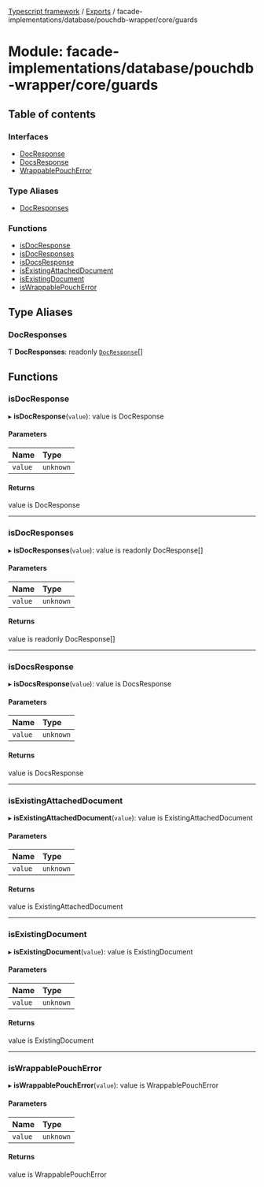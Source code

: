 [Typescript framework](../index.md) / [Exports](../modules.md) / facade-implementations/database/pouchdb-wrapper/core/guards

# Module: facade-implementations/database/pouchdb-wrapper/core/guards

## Table of contents

### Interfaces

- [DocResponse](../interfaces/facade_implementations_database_pouchdb_wrapper_core_guards.DocResponse.md)
- [DocsResponse](../interfaces/facade_implementations_database_pouchdb_wrapper_core_guards.DocsResponse.md)
- [WrappablePouchError](../interfaces/facade_implementations_database_pouchdb_wrapper_core_guards.WrappablePouchError.md)

### Type Aliases

- [DocResponses](facade_implementations_database_pouchdb_wrapper_core_guards.md#docresponses)

### Functions

- [isDocResponse](facade_implementations_database_pouchdb_wrapper_core_guards.md#isdocresponse)
- [isDocResponses](facade_implementations_database_pouchdb_wrapper_core_guards.md#isdocresponses)
- [isDocsResponse](facade_implementations_database_pouchdb_wrapper_core_guards.md#isdocsresponse)
- [isExistingAttachedDocument](facade_implementations_database_pouchdb_wrapper_core_guards.md#isexistingattacheddocument)
- [isExistingDocument](facade_implementations_database_pouchdb_wrapper_core_guards.md#isexistingdocument)
- [isWrappablePouchError](facade_implementations_database_pouchdb_wrapper_core_guards.md#iswrappablepoucherror)

## Type Aliases

### DocResponses

Ƭ **DocResponses**: readonly [`DocResponse`](../interfaces/facade_implementations_database_pouchdb_wrapper_core_guards.DocResponse.md)[]

## Functions

### isDocResponse

▸ **isDocResponse**(`value`): value is DocResponse

#### Parameters

| Name | Type |
| :------ | :------ |
| `value` | `unknown` |

#### Returns

value is DocResponse

___

### isDocResponses

▸ **isDocResponses**(`value`): value is readonly DocResponse[]

#### Parameters

| Name | Type |
| :------ | :------ |
| `value` | `unknown` |

#### Returns

value is readonly DocResponse[]

___

### isDocsResponse

▸ **isDocsResponse**(`value`): value is DocsResponse

#### Parameters

| Name | Type |
| :------ | :------ |
| `value` | `unknown` |

#### Returns

value is DocsResponse

___

### isExistingAttachedDocument

▸ **isExistingAttachedDocument**(`value`): value is ExistingAttachedDocument

#### Parameters

| Name | Type |
| :------ | :------ |
| `value` | `unknown` |

#### Returns

value is ExistingAttachedDocument

___

### isExistingDocument

▸ **isExistingDocument**(`value`): value is ExistingDocument

#### Parameters

| Name | Type |
| :------ | :------ |
| `value` | `unknown` |

#### Returns

value is ExistingDocument

___

### isWrappablePouchError

▸ **isWrappablePouchError**(`value`): value is WrappablePouchError

#### Parameters

| Name | Type |
| :------ | :------ |
| `value` | `unknown` |

#### Returns

value is WrappablePouchError
